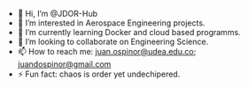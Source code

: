 - 👋 Hi, I’m @JDOR-Hub
- 👀 I’m interested in Aerospace Engineering projects.
- 🌱 I’m currently learning Docker and cloud based programms.
- 💞️ I’m looking to collaborate on Engineering Science.
- 📫 How to reach me:  juan.ospinor@udea.edu.co; juandospinor@gmail.com
- ⚡ Fun fact: chaos is order yet undechipered.

<!---
JDOR-Hub/JDOR-Hub is a ✨ special ✨ repository because its `README.md` (this file) appears on your GitHub profile.
You can click the Preview link to take a look at your changes.
--->

